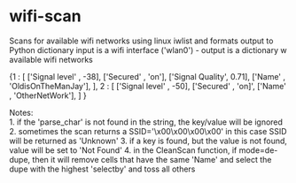 # wifi-scan
Scans for available wifi networks using linux iwlist and formats output to Python dictionary
input is a wifi interface ('wlan0') - output is a dictionary w available wifi networks


 {1 : [ ['Signal level'  , -38],
        ['Secured'       , 'on'],
        ['Signal Quality', 0.71],
        ['Name'          , 'OldisOnTheManJay'],
      ],
  2 : [ ['Signal level'  , -50],
        ['Secured'       , 'on]',
        ['Name'          , 'OtherNetWork'],
      ]
 }

Notes:  
       1. if the 'parse_char' is not found in the string, the key/value will be ignored
       2. sometimes the scan returns a SSID='\x00\x00\x00\x00'  in this case SSID will be returned as
          'Unknown'
       3. if a key is found, but the value is not found, value will be set to 'Not Found'
       4. in the CleanScan function, if mode=de-dupe, then it will remove cells that have the same 'Name'
          and select the dupe with the highest 'selectby' and toss all others
